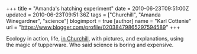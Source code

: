 +++
title = "Amanda's hatching experiment"
date = 2010-06-23T09:51:00Z
updated = 2010-06-23T09:51:36Z
tags = ["Churchill", "Amanda Winegardner", "science"]
blogimport = true 
[author]
	name = "Karl Cottenie"
	uri = "https://www.blogger.com/profile/02038479865297594589"
+++

Ecology in action, life, <a href="http://dabluff.blogspot.com/2010/06/experiments-have-begun.html">in Churchill</a>, with pictures, and explanations, using the magic of tupperware. Who said science is boring and expensive.
